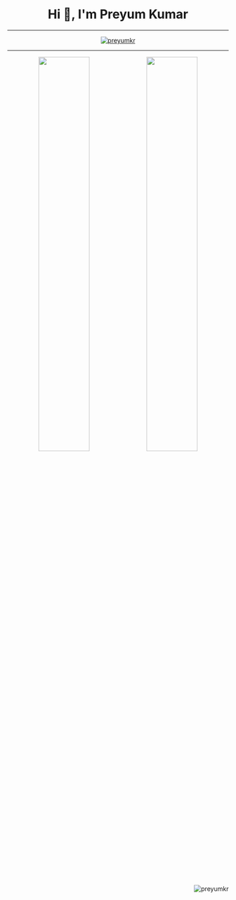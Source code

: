 <link rel="stylesheet" href="style.css">
<h1 align="center">Hi 👋, I'm Preyum Kumar</h1>

---
<!--
**PreyumKr/PreyumKr** is a ✨ _special_ ✨ repository because its `README.md` (this file) appears on your GitHub profile.
Here are some ideas to get you started:
- 🔭 I’m currently working on ...
- 🌱 I’m currently learning ...
- 👯 I’m looking to collaborate on ...
- 🤔 I’m looking for help with ...
- 💬 Ask me about ...
- 📫 How to reach me: ...
- 😄 Pronouns: ...
- ⚡ Fun fact: ...
-->

<p align="center"> <a href="https://github.com/ryo-ma/github-profile-trophy"><img src="https://github-profile-trophy.vercel.app/?username=preyumkr" alt="preyumkr" /></a> </p>

---

<!-- [![PreyumKr's GitHub stats](https://github-readme-stats.vercel.app/api?username=PreyumKr&count_private=true&show_icons=true&theme=dark)](https://github.com/preyumkr/github-readme-stats)
[![PreyumKr's GitHub stats](https://github-readme-streak-stats.herokuapp.com/?user=PreyumKr&theme=dark)](https://github.com/preyumkr/github-readme-streak) -->
<p align="center">
  <img width="48%" src="https://github-readme-stats.vercel.app/api?username=PreyumKr&count_private=true&show_icons=true&theme=dark" />
  <img width="48%" src="https://github-readme-streak-stats.herokuapp.com/?user=PreyumKr&theme=dark" />
</p>
<p align="right"> <img src="https://komarev.com/ghpvc/?username=preyumkr&label=Profile%20views&color=0e75b6&style=flat" alt="preyumkr" /> </p>